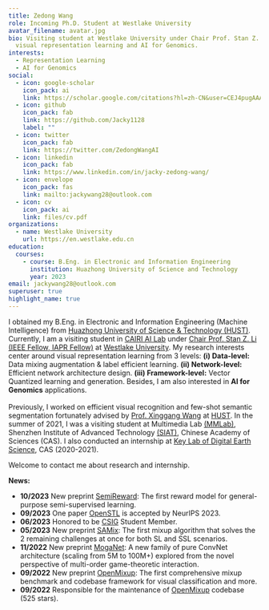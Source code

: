 ```yaml
---
title: Zedong Wang
role: Incoming Ph.D. Student at Westlake University
avatar_filename: avatar.jpg
bio: Visiting student at Westlake University under Chair Prof. Stan Z. Li, focusing on
  visual representation learning and AI for Genomics.
interests:
  - Representation Learning
  - AI for Genomics
social:
  - icon: google-scholar
    icon_pack: ai
    link: https://scholar.google.com/citations?hl=zh-CN&user=CEJ4pugAAAAJ
  - icon: github
    icon_pack: fab
    link: https://github.com/Jacky1128
    label: ""
  - icon: twitter
    icon_pack: fab
    link: https://twitter.com/ZedongWangAI
  - icon: linkedin
    icon_pack: fab
    link: https://www.linkedin.com/in/jacky-zedong-wang/
  - icon: envelope
    icon_pack: fas
    link: mailto:jackywang28@outlook.com
  - icon: cv
    icon_pack: ai
    link: files/cv.pdf
organizations:
  - name: Westlake University
    url: https://en.westlake.edu.cn
education:
  courses:
    - course: B.Eng. in Electronic and Information Engineering
      institution: Huazhong University of Science and Technology
      year: 2023
email: jackywang28@outlook.com
superuser: true
highlight_name: true
---
```

I obtained my B.Eng. in Electronic and Information Engineering (Machine Intelligence) from [Huazhong University of Science & Technology (HUST)](https://en.wikipedia.org/wiki/Huazhong_University_of_Science_and_Technology). Currently, I am a visiting student in [CAIRI AI Lab](https://github.com/Westlake-AI) under [Chair Prof. Stan Z. Li (IEEE Fellow, IAPR Fellow)](https://scholar.google.com/citations?user=Y-nyLGIAAAAJ&hl=zh-CN&oi=ao) at [Westlake University](https://en.westlake.edu.cn/). My research interests center around visual representation learning from 3 levels: **(i) Data-level:** Data mixing augmentation & label efficient learning. **(ii) Network-level:** Efficient network architecture design. **(iii) Framework-level:** Vector Quantized learning and generation. Besides, I am also interested in **AI for Genomics** applications. \
\
Previously, I worked on efficient visual recognition and few-shot semantic segmentation fortunately advised by [Prof. Xinggang Wang](https://scholar.google.com/citations?hl=zh-CN&user=qNCTLV0AAAAJ) at [HUST](https://en.wikipedia.org/wiki/Huazhong_University_of_Science_and_Technology). In the summer of 2021, I was a visiting student at Multimedia Lab [(MMLab)](http://mmlab.siat.ac.cn/), Shenzhen Institute of Advanced Technology [(SIAT)](https://english.siat.ac.cn/), Chinese Academy of Sciences (CAS). I also conducted an internship at [Key Lab of Digital Earth Science](http://www.digitalearthlab.com.cn/), CAS (2020-2021).

Welcome to contact me about research and internship.

**News:**
* **10/2023**   New preprint [SemiReward](https://arxiv.org/abs/2310.03013): The first reward model for general-purpose semi-supervised learning.
* **09/2023**   One paper [OpenSTL](https://arxiv.org/abs/2306.11249) is accepted by NeurIPS 2023.
* **06/2023**   Honored to be [CSIG](https://www.csig.org.cn) Student Member.
* **05/2023**   New preprint [SAMix](https://arxiv.org/abs/2111.15454): The first mixup algorithm that solves the 2 remaining challenges at once for both SL and SSL scenarios.
* **11/2022**   New preprint [MogaNet](https://arxiv.org/abs/2211.03295): A new family of pure ConvNet architecture (scaling from 5M to 100M+) explored from the novel perspective of multi-order game-theoretic interaction.
* **09/2022**   New preprint [OpenMixup](https://arxiv.org/abs/2209.04851): The first comprehensive mixup benchmark and codebase framework for visual classification and more.
* **09/2022**   Responsible for the maintenance of [OpenMixup](https://github.com/Westlake-AI/openmixup) codebase (525 stars).